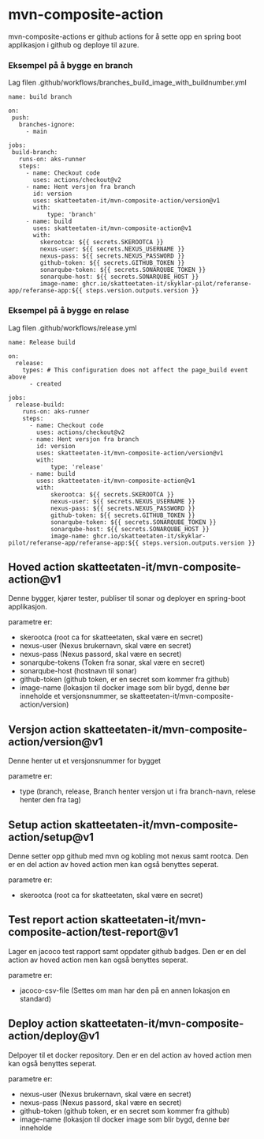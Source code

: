# mvn-composite-action

mvn-composite-actions er github actions for å sette opp en spring boot applikasjon i github og deploye til azure.

### Eksempel på å bygge en branch

Lag filen .github/workflows/branches_build_image_with_buildnumber.yml

```
name: build branch

on:
 push:
   branches-ignore:
     - main

jobs:
 build-branch:
   runs-on: aks-runner
   steps:
     - name: Checkout code
       uses: actions/checkout@v2
     - name: Hent versjon fra branch
       id: version
       uses: skatteetaten-it/mvn-composite-action/version@v1
       with:
           type: 'branch'
     - name: build
       uses: skatteetaten-it/mvn-composite-action@v1
       with:
         skerootca: ${{ secrets.SKEROOTCA }}
         nexus-user: ${{ secrets.NEXUS_USERNAME }}
         nexus-pass: ${{ secrets.NEXUS_PASSWORD }}
         github-token: ${{ secrets.GITHUB_TOKEN }}
         sonarqube-token: ${{ secrets.SONARQUBE_TOKEN }}
         sonarqube-host: ${{ secrets.SONARQUBE_HOST }}
         image-name: ghcr.io/skatteetaten-it/skyklar-pilot/referanse-app/referanse-app:${{ steps.version.outputs.version }}
```

### Eksempel på å bygge en relase

Lag filen .github/workflows/release.yml

```
name: Release build

on:
  release:
    types: # This configuration does not affect the page_build event above
      - created

jobs:
  release-build:
    runs-on: aks-runner
    steps:
      - name: Checkout code
        uses: actions/checkout@v2
      - name: Hent versjon fra branch
        id: version
        uses: skatteetaten-it/mvn-composite-action/version@v1
        with:
            type: 'release'
      - name: build
        uses: skatteetaten-it/mvn-composite-action@v1
        with:
            skerootca: ${{ secrets.SKEROOTCA }}
            nexus-user: ${{ secrets.NEXUS_USERNAME }}
            nexus-pass: ${{ secrets.NEXUS_PASSWORD }}
            github-token: ${{ secrets.GITHUB_TOKEN }}
            sonarqube-token: ${{ secrets.SONARQUBE_TOKEN }}
            sonarqube-host: ${{ secrets.SONARQUBE_HOST }}
            image-name: ghcr.io/skatteetaten-it/skyklar-pilot/referanse-app/referanse-app:${{ steps.version.outputs.version }}
```

## Hoved action skatteetaten-it/mvn-composite-action@v1

Denne bygger, kjører tester, publiser til sonar og deployer en spring-boot applikasjon.

parametre er:

- skerootca (root ca for skatteetaten, skal være en secret)
- nexus-user (Nexus brukernavn, skal være en secret)
- nexus-pass (Nexus passord, skal være en secret)
- sonarqube-tokens (Token fra sonar, skal være en secret)
- sonarqube-host (hostnavn til sonar)
- github-token (github token, er en secret som kommer fra github)
- image-name (lokasjon til docker image som blir bygd, denne bør inneholde et versjonsnummer, se skatteetaten-it/mvn-composite-action/version)

## Versjon action skatteetaten-it/mvn-composite-action/version@v1

Denne henter ut et versjonsnummer for bygget

parametre er:

- type (branch, release, Branch henter versjon ut i fra branch-navn, relese henter den fra tag)

## Setup action skatteetaten-it/mvn-composite-action/setup@v1

Denne setter opp github med mvn og kobling mot nexus samt rootca. Den er en del action av hoved action men kan også benyttes seperat.

parametre er:

- skerootca (root ca for skatteetaten, skal være en secret)

## Test report action skatteetaten-it/mvn-composite-action/test-report@v1

Lager en jacoco test rapport samt oppdater github badges. Den er en del action av hoved action men kan også benyttes seperat.

parametre er:

- jacoco-csv-file (Settes om man har den på en annen lokasjon en standard)

## Deploy action skatteetaten-it/mvn-composite-action/deploy@v1

Delpoyer til et docker repository. Den er en del action av hoved action men kan også benyttes seperat.

parametre er:

- nexus-user (Nexus brukernavn, skal være en secret)
- nexus-pass (Nexus passord, skal være en secret)
- github-token (github token, er en secret som kommer fra github)
- image-name (lokasjon til docker image som blir bygd, denne bør inneholde

